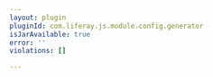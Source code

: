 ```yaml
---
layout: plugin
pluginId: com.liferay.js.module.config.generator
isJarAvailable: true
error: ''
violations: []

---
```

